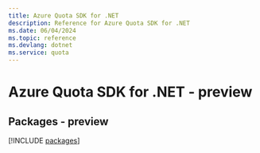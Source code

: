 ```yaml
---
title: Azure Quota SDK for .NET
description: Reference for Azure Quota SDK for .NET
ms.date: 06/04/2024
ms.topic: reference
ms.devlang: dotnet
ms.service: quota
---
```

# Azure Quota SDK for .NET - preview
## Packages - preview
[!INCLUDE [packages](quota-index.md)]